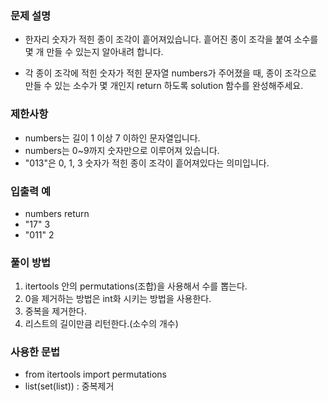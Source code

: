 ### 문제 설명
- 한자리 숫자가 적힌 종이 조각이 흩어져있습니다. 흩어진 종이 조각을 붙여 소수를 몇 개 만들 수 있는지 알아내려 합니다.

- 각 종이 조각에 적힌 숫자가 적힌 문자열 numbers가 주어졌을 때, 종이 조각으로 만들 수 있는 소수가 몇 개인지 return 하도록 solution 함수를 완성해주세요.

### 제한사항
- numbers는 길이 1 이상 7 이하인 문자열입니다.
- numbers는 0~9까지 숫자만으로 이루어져 있습니다.
- "013"은 0, 1, 3 숫자가 적힌 종이 조각이 흩어져있다는 의미입니다.
### 입출력 예
- numbers	return
- "17"	3
- "011"	2
### 풀이 방법 
1. itertools 안의 permutations(조합)을 사용해서 수를 뽑는다.
2. 0을 제거하는 방법은 int화 시키는 방법을 사용한다.
3. 중복을 제거한다.
4. 리스트의 길이만큼 리턴한다.(소수의 개수)

### 사용한 문법
- from itertools import permutations
- list(set(list)) : 중복제거